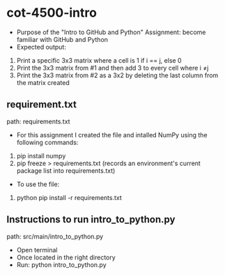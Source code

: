 # cot-4500-intro
- Purpose of the "Intro to GitHub and Python" Assignment: become familiar with GitHub and Python
- Expected output:
1. Print a specific 3x3 matrix where a cell is 1 if i == j, else 0
2. Print the 3x3 matrix from #1 and then add 3 to every cell where i ≠j
3. Print the 3x3 matrix from #2 as a 3x2 by deleting the last column from the matrix created 

## requirement.txt

path: requirements.txt

- For this assignment I created the file and intalled NumPy using the following commands:
1. pip install numpy
2. pip freeze > requirements.txt (records an environment's current package list into requirements.txt)
- To use the file: 
1. python pip install -r requirements.txt

## Instructions to run intro_to_python.py

path: src/main/intro_to_python.py

- Open terminal
- Once located in the right directory 
- Run: python intro_to_python.py